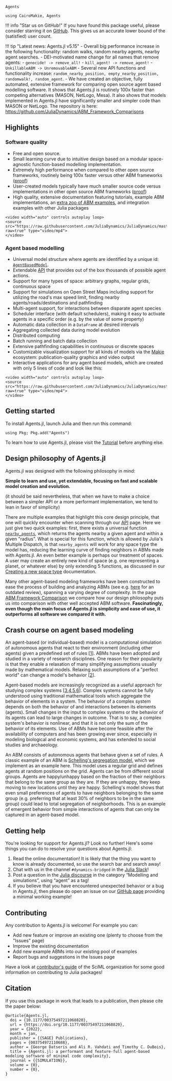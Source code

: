```@docs
Agents
```

```@setup MAIN
using CairoMakie, Agents
```

!!! info "Star us on GitHub!"
    If you have found this package useful, please consider starring it on [GitHub](https://github.com/JuliaDynamics/Agents.jl).
    This gives us an accurate lower bound of the (satisfied) user count.

!!! tip "Latest news: Agents.jl v5.15"
    - Overall big performance increase in the following functionality: random walks, random nearby agents, nearby agent searches.
    - DEI-motivated name change for all names that remove agents:
      - `genocide! -> remove_all!`
      - `kill_agent! -> remove_agent!`
      - `UnkillableABM -> UnremovableABM`
    - Several new API functions and functionality increase: `random_nearby_position, empty_nearby_position, randomwalk!, random_agent`.
    - We have created an objective, fully automated, extensive framework for comparing open source agent based modelling software. It shows that Agents.jl is routinely 100x faster than competing alternatives (MASON, NetLogo, Mesa). It also shows that models implemented in Agents.jl have significantly smaller and simpler code than MASON or NetLogo. The repository is here: <https://github.com/JuliaDynamics/ABM_Framework_Comparisons>


## Highlights

### Software quality

* Free and open source.
* Small learning curve due to intuitive design based on a modular space-agnostic function-based modelling implementation.
* Extremely high performance when compared to other open source frameworks, routinely being 100x faster versus other ABM frameworks ([proof](https://github.com/JuliaDynamics/ABM_Framework_Comparisons))
* User-created models typically have much smaller source code versus implementations in other open source ABM frameworks ([proof](https://github.com/JuliaDynamics/ABM_Framework_Comparisons))
* High quality, extensive documentation featuring tutorials, example ABM implementations, an [extra zoo of ABM examples](https://juliadynamics.github.io/AgentsExampleZoo.jl/dev/), and integration examples with other Julia packages


```@raw html
<video width="auto" controls autoplay loop>
<source src="https://raw.githubusercontent.com/JuliaDynamics/JuliaDynamics/master/videos/interact/showcase.mp4?raw=true" type="video/mp4">
</video>
```


### Agent based modelling

* Universal model structure where agents are identified by a unique id: [`AgentBasedModel`](@ref).
* Extendable [API](@ref) that provides out of the box thousands of possible agent actions.
* Support for many types of space: arbitrary graphs, regular grids, continuous space
* Support for simulations on Open Street Maps including support for utilizing the road's max speed limit, finding nearby agents/roads/destinations and pathfinding
* Multi-agent support, for interactions between disparate agent species
* Scheduler interface (with default schedulers), making it easy to activate agents in a specific order (e.g. by the value of some property)
* Automatic data collection in a `DataFrame` at desired intervals
* Aggregating collected data during model evolution
* Distributed computing
* Batch running and batch data collection
* Extensive pathfinding capabilities in continuous or discrete spaces
* Customizable visualization support for all kinds of models via the [Makie](https://makie.juliaplots.org/stable/) ecosystem: publication-quality graphics and video output
* Interactive applications for any agent based models, which are created with only 5 lines of code and look like this:

```@raw html
<video width="auto" controls autoplay loop>
<source src="https://raw.githubusercontent.com/JuliaDynamics/JuliaDynamics/master/videos/interact/agents.mp4?raw=true" type="video/mp4">
</video>
```

## Getting started

To install Agents.jl, launch Julia and then run this command:

```
using Pkg; Pkg.add("Agents")
```

To learn how to use Agents.jl, please visit the [Tutorial](@ref) before anything else.


## Design philosophy of Agents.jl
Agents.jl was designed with the following philosophy in mind:

**Simple to learn and use, yet extendable, focusing on fast and scalable model creation and evolution.**

(it should be said nevertheless, that when we have to make a choice between a simpler API or a more performant implementation, we tend to lean in favor of simplicity)

There are multiple examples that highlight this core design principle, that one will quickly encounter when scanning through our [API](@ref) page. Here we just give two quick examples: first, there exists a universal function [`nearby_agents`](@ref), which returns the agents nearby a given agent and within a given "radius". What is special for this function, which is allowed by Julia's Multiple Dispatch, is that `nearby_agents` will work for any space type the model has, reducing the learning curve of finding neighbors in ABMs made with Agents.jl. An even better example is perhaps our treatment of spaces. A user may create an entirely new kind of space (e.g. one representing a planet, or whatever else) by only extending 5 functions, as discussed in our [Creating a new space type](@ref) documentation.

Many other agent-based modeling frameworks have been constructed to ease the process of building and analyzing ABMs (see e.g. [here](http://dx.doi.org/10.1016/j.cosrev.2017.03.001) for an outdated review), spanning a varying degree of complexity.
In the page [ABM Framework Comparison](@ref) we compare how our design philosophy puts us into comparison with other well accepted ABM software.
**Fascinatingly, even though the main focus of Agents.jl is simplicity and ease of use, it outperforms all software we compared it with.**

## Crash course on agent based modeling
An agent-based (or individual-based) model is a computational simulation of autonomous agents that react to their environment (including other agents) given a predefined set of rules [[1](http://doi.org/10.1016/j.ecolmodel.2006.04.023)].
ABMs have been adopted and studied in a variety of research disciplines.
One reason for their popularity is that they enable a relaxation of many simplifying assumptions usually made by mathematical models.
Relaxing such assumptions of a "perfect world" can change a model's behavior [[2](http://doi.org/10.1038/460685a)].

Agent-based models are increasingly recognized as a useful approach for studying complex systems [[3](https://link.springer.com/chapter/10.1007/3-7908-1721-X_7),[4](http://www.doi.org/10.1162/106454602753694765),[5](http://www.nature.com/articles/460685a),[6](http://www.doi.org/10.1016/j.jaa.2016.01.009)].
Complex systems cannot be fully understood using traditional mathematical tools which aggregate the behavior of elements in a system.
The behavior of a complex system depends on both the behavior of and interactions between its elements (agents).
Small changes in the input to complex systems or the behavior of its agents can lead to large changes in outcome.
That is to say, a complex system's behavior is nonlinear, and that it is not only the sum of the behavior of its elements.
Use of ABMs have become feasible after the availability of computers and has been growing ever since, especially in modeling biological and economic systems, and has extended to social studies and archaeology.

An ABM consists of autonomous agents that behave given a set of rules.
A classic example of an ABM is [Schelling's segregation model](https://www.tandfonline.com/doi/abs/10.1080/0022250X.1971.9989794), which we implement as an example here.
This model uses a regular grid and defines agents at random positions on the grid.
Agents can be from different social groups.
Agents are happy/unhappy based on the fraction of their neighbors that belong to the same group as they are.
If they are unhappy, they keep moving to new locations until they are happy.
Schelling's model shows that even small preferences of agents to have neighbors belonging to the same group (e.g. preferring that at least 30% of neighbors to be in the same group) could lead to total segregation of neighborhoods.
This is an example of emergent behavior from simple interactions of agents that can only be captured in an agent-based model.

## Getting help
You're looking for support for Agents.jl? Look no further! Here's some things you can do to resolve your questions about Agents.jl:

1. Read the online documentation! It is likely that the thing you want to know is already documented, so use the search bar and search away!
2. Chat with us in the channel `#dynamics-bridged` in the [Julia Slack](https://julialang.org/slack/)!
3. Post a question in the [Julia discourse](https://discourse.julialang.org/) in the category “Modelling and simulations”, using “agent” as a tag!
4. If you believe that you have encountered unexpected behavior or a bug in Agents.jl, then please do open an issue on our [GitHub page](https://github.com/JuliaDynamics/Agents.jl) providing a minimal working example!

## Contributing

Any contribution to Agents.jl is welcome! For example you can:

* Add new feature or improve an existing one (plenty to choose from the "Issues" page)
* Improve the existing documentation
* Add new example ABMs into our existing pool of examples
* Report bugs and suggestions in the Issues page

Have a look at [contributor's guide](https://github.com/SciML/ColPrac) of the SciML organization for some good information on contributing to Julia packages!

## Citation

If you use this package in work that leads to a publication, then please cite the paper below:

```
@article{Agents.jl,
  doi = {10.1177/00375497211068820},
  url = {https://doi.org/10.1177/00375497211068820},
  year = {2022},
  month = jan,
  publisher = {{SAGE} Publications},
  pages = {003754972110688},
  author = {George Datseris and Ali R. Vahdati and Timothy C. DuBois},
  title = {Agents.jl: a performant and feature-full agent-based modeling software of minimal code complexity},
  journal = {{SIMULATION}},
  volume = {0},
  number = {0},
}
```
